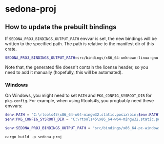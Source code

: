 <!---
  Licensed to the Apache Software Foundation (ASF) under one
  or more contributor license agreements.  See the NOTICE file
  distributed with this work for additional information
  regarding copyright ownership.  The ASF licenses this file
  to you under the Apache License, Version 2.0 (the
  "License"); you may not use this file except in compliance
  with the License.  You may obtain a copy of the License at

    http://www.apache.org/licenses/LICENSE-2.0

  Unless required by applicable law or agreed to in writing,
  software distributed under the License is distributed on an
  "AS IS" BASIS, WITHOUT WARRANTIES OR CONDITIONS OF ANY
  KIND, either express or implied.  See the License for the
  specific language governing permissions and limitations
  under the License.
-->

# sedona-proj

## How to update the prebuilt bindings

If `SEDONA_PROJ_BINDINGS_OUTPUT_PATH` envvar is set, the new bindings will be
written to the specified path. The path is relative to the manifest dir of
this crate.

```sh
SEDONA_PROJ_BINDINGS_OUTPUT_PATH=src/bindings/x86_64-unknown-linux-gnu.rs cargo build -p sedona-proj
```

Note that, the generated file doesn't contain the license header, so you need
to add it manually (hopefully, this will be automated).

### Windows

On Windows, you might need to set `PATH` and `PKG_CONFIG_SYSROOT_DIR` for
`pkg-config`. For example, when using Rtools45, you progbably need these
envvars:

```ps1
$env:PATH = "C:\rtools45\x86_64-w64-mingw32.static.posix\bin;$env:PATH"
$env:PKG_CONFIG_SYSROOT_DIR = "C:\rtools45\x86_64-w64-mingw32.static.posix\"

$env:SEDONA_PROJ_BINDINGS_OUTPUT_PATH = "src/bindings/x86_64-pc-windows-gnu.rs"

cargo build -p sedona-proj
```
